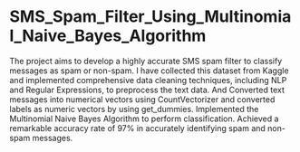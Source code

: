 # SMS_Spam_Filter_Using_Multinomial_Naive_Bayes_Algorithm

The project aims to develop a highly accurate SMS spam filter to classify messages as spam or non-spam. I have collected this dataset from Kaggle and implemented comprehensive data cleaning techniques, including NLP and Regular Expressions, to preprocess the text data. And Converted text messages into numerical vectors using CountVectorizer and converted labels as numeric vectors by using get_dummies. Implemented the Multinomial Naive Bayes Algorithm to perform classification. Achieved a remarkable accuracy rate of 97% in accurately identifying spam and non-spam messages.
